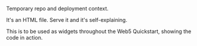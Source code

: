 Temporary repo and deployment context.

It's an HTML file. Serve it and it's self-explaining.

This is to be used as widgets throughout the Web5 Quickstart, showing the code in action.
